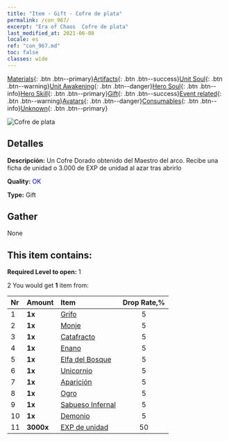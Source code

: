 ```yaml
---
title: "Item - Gift - Cofre de plata"
permalink: /con_967/
excerpt: "Era of Chaos  Cofre de plata"
last_modified_at: 2021-06-08
locale: es
ref: "con_967.md"
toc: false
classes: wide
---
```

 [Materials](/ItemsES/){: .btn .btn--primary}[Artifacts](/ItemsES/Artifacts/){: .btn .btn--success}[Unit Soul](/ItemsES/UnitSoul/){: .btn .btn--warning}[Unit Awakening](/ItemsES/UnitAwakening/){: .btn .btn--danger}[Hero Soul](/ItemsES/HeroSoul/){: .btn .btn--info}[Hero Skill](/ItemsES/HeroSkill/){: .btn .btn--primary}[Gift](/ItemsES/Gift/){: .btn .btn--success}[Event related](/ItemsES/Events/){: .btn .btn--warning}[Avatars](/ItemsES/Avatars/){: .btn .btn--danger}[Consumables](/ItemsES/Consumables/){: .btn .btn--info}[Unknown](/ItemsES/Unknown/){: .btn .btn--primary}

 ![Cofre de plata](/images/t/i_50002.png)

## Detalles
 **Descripción:** Un Cofre Dorado obtenido del Maestro del arco. Recibe una ficha de unidad o 3.000 de EXP de unidad al azar tras abrirlo

 **Quality:** <span style="color: #0000CD">OK</span>

 **Type:** Gift

## Gather

  None

## This item contains:

 **Required Level to open:** 1

 2 You would get **1** item  from:

  | Nr | Amount |     Item    | Drop Rate,% |
  |:---|:-------|:------------|:---------:|
  | 1 |  **1x** | [Grifo](/ItemsES/unt_192/) | 5 | 
  | 2 |  **1x** | [Monje](/ItemsES/unt_194/) | 5 | 
  | 3 |  **1x** | [Catafracto](/ItemsES/unt_195/) | 5 | 
  | 4 |  **1x** | [Enano](/ItemsES/unt_200/) | 5 | 
  | 5 |  **1x** | [Elfa del Bosque](/ItemsES/unt_201/) | 5 | 
  | 6 |  **1x** | [Unicornio](/ItemsES/unt_204/) | 5 | 
  | 7 |  **1x** | [Aparición](/ItemsES/unt_210/) | 5 | 
  | 8 |  **1x** | [Ogro](/ItemsES/unt_220/) | 5 | 
  | 9 |  **1x** | [Sabueso Infernal](/ItemsES/unt_228/) | 5 | 
  | 10 |  **1x** | [Demonio](/ItemsES/unt_229/) | 5 | 
  | 11 |  **3000x** | [EXP de unidad](/ItemsES/con_902/) | 50 | 
